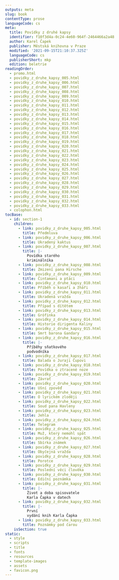 ```yaml
---
outputs: meta
slug: book
contentType: prose
languageCode: cs
meta:
  title: Povídky z druhé kapsy
  identifier: f10f3d4a-0c24-4e60-964f-2464466a2a48
  author: Karel Čapek
  publisher: Městská knihovna v Praze
  modified: '2021-09-15T21:10:37.325Z'
  languageCode: cs
  publisherShort: mkp
  edition: beletrie
readingOrder:
  - promo.html
  - povidky_z_druhe_kapsy_005.html
  - povidky_z_druhe_kapsy_006.html
  - povidky_z_druhe_kapsy_007.html
  - povidky_z_druhe_kapsy_008.html
  - povidky_z_druhe_kapsy_009.html
  - povidky_z_druhe_kapsy_010.html
  - povidky_z_druhe_kapsy_011.html
  - povidky_z_druhe_kapsy_012.html
  - povidky_z_druhe_kapsy_013.html
  - povidky_z_druhe_kapsy_014.html
  - povidky_z_druhe_kapsy_015.html
  - povidky_z_druhe_kapsy_016.html
  - povidky_z_druhe_kapsy_017.html
  - povidky_z_druhe_kapsy_018.html
  - povidky_z_druhe_kapsy_019.html
  - povidky_z_druhe_kapsy_020.html
  - povidky_z_druhe_kapsy_021.html
  - povidky_z_druhe_kapsy_022.html
  - povidky_z_druhe_kapsy_023.html
  - povidky_z_druhe_kapsy_024.html
  - povidky_z_druhe_kapsy_025.html
  - povidky_z_druhe_kapsy_026.html
  - povidky_z_druhe_kapsy_027.html
  - povidky_z_druhe_kapsy_028.html
  - povidky_z_druhe_kapsy_029.html
  - povidky_z_druhe_kapsy_030.html
  - povidky_z_druhe_kapsy_031.html
  - povidky_z_druhe_kapsy_032.html
  - povidky_z_druhe_kapsy_033.html
  - colophon.html
tocBase:
  - id: section-1
    children:
      - link: povidky_z_druhe_kapsy_005.html
        title: Předmluva
      - link: povidky_z_druhe_kapsy_006.html
        title: Ukradený kaktus
      - link: povidky_z_druhe_kapsy_007.html
        title: |-
          Povídka starého
          kriminálníka
      - link: povidky_z_druhe_kapsy_008.html
        title: Zmizení pana Hirsche
      - link: povidky_z_druhe_kapsy_009.html
        title: Čintamani a ptáci
      - link: povidky_z_druhe_kapsy_010.html
        title: Příběh o kasaři a žháři
      - link: povidky_z_druhe_kapsy_011.html
        title: Ukradená vražda
      - link: povidky_z_druhe_kapsy_012.html
        title: Případ s dítětem
      - link: povidky_z_druhe_kapsy_013.html
        title: Grófinka
      - link: povidky_z_druhe_kapsy_014.html
        title: Historie dirigenta Kaliny
      - link: povidky_z_druhe_kapsy_015.html
        title: Smrt barona Gandary
      - link: povidky_z_druhe_kapsy_016.html
        title: |-
          Příběhy sňatkového
          podvodníka
      - link: povidky_z_druhe_kapsy_017.html
        title: Balada o Juraji Čupovi
      - link: povidky_z_druhe_kapsy_018.html
        title: Povídka o ztracené noze
      - link: povidky_z_druhe_kapsy_019.html
        title: Závrať
      - link: povidky_z_druhe_kapsy_020.html
        title: Ušní zpověď
      - link: povidky_z_druhe_kapsy_021.html
        title: O lyrickém zloději
      - link: povidky_z_druhe_kapsy_022.html
        title: Soud pana Havleny
      - link: povidky_z_druhe_kapsy_023.html
        title: Jehla
      - link: povidky_z_druhe_kapsy_024.html
        title: Telegram
      - link: povidky_z_druhe_kapsy_025.html
        title: Muž, který nemohl spát
      - link: povidky_z_druhe_kapsy_026.html
        title: Sbírka známek
      - link: povidky_z_druhe_kapsy_027.html
        title: Obyčejná vražda
      - link: povidky_z_druhe_kapsy_028.html
        title: Porotce
      - link: povidky_z_druhe_kapsy_029.html
        title: Poslední věci člověka
      - link: povidky_z_druhe_kapsy_030.html
        title: Ediční poznámka
      - link: povidky_z_druhe_kapsy_031.html
        title: |-
          Život a doba spisovatele
          Karla Čapka v datech
      - link: povidky_z_druhe_kapsy_032.html
        title: |-
          První
          vydání knih Karla Čapka
      - link: povidky_z_druhe_kapsy_033.html
        title: Poznámky pod čarou
    isSection: true
static:
  - style
  - scripts
  - title
  - fonts
  - resources
  - template-images
  - assets
  - favicon.png
---
```


